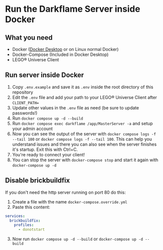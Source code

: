 # Run the Darkflame Server inside Docker

## What you need

- Docker ([Docker Desktop](https://hub.docker.com/editions/community/docker-ce-desktop-mac/) or on Linux normal Docker)
- Docker-Compose (Included in Docker Desktop)
- LEGO® Universe Client

## Run server inside Docker

1. Copy `.env.example` and save it as `.env` inside the root directory of this repository
2. Edit the `.env` file and add your path to your LEGO® Universe Client after `CLIENT_PATH=`
3. Update other values in the `.env` file as need (be sure to update passwords!)
4. Run `docker compose up -d --build`
5. Run `docker compose exec darkflame /app/MasterServer -a` and setup your admin account
6. Now you can see the output of the server with `docker compose logs -f --tail 100` or `docker compose logs -f --tail 100`. This can help you understand issues and there you can also see when the server finishes it's startup. Exit this with Ctrl+C.
7. You're ready to connect your client!
8. You can stop the server with `docker-compose stop` and start it again with `docker-compose up -d`

## Disable brickbuildfix

If you don't need the http server running on port 80 do this:

1. Create a file with the name `docker-compose.override.yml`
2. Paste this content:

```yml
services:
  brickbuildfix:
    profiles:
      - donotstart
```

3. Now run `docker compose up -d --build` or `docker-compose up -d --build`
